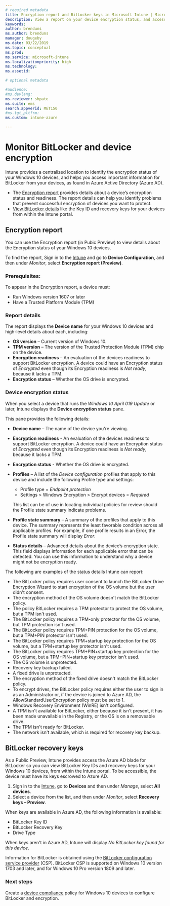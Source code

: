 ```yaml
---
# required metadata
title: Encryption report and BitLocker keys in Microsoft Intune | Microsoft Intune
description: View a report on your device encryption status, and access BitLocker recovery keys from within the Microsoft Intune portal.
keywords:
author: brenduns
ms.author: brenduns
manager: dougeby
ms.date: 03/22/2019
ms.topic: conceptual
ms.prod:
ms.service: microsoft-intune
ms.localizationpriority: high
ms.technology:
ms.assetid:  

# optional metadata

#audience:
#ms.devlang:
ms.reviewer: shpate
ms.suite: ems
search.appverid: MET150
#ms.tgt_pltfrm:
ms.custom: intune-azure

---
```


# Monitor BitLocker and device encryption  
Intune provides a centralized location to identify the encryption status of your Windows 10 devices, and helps you access important information for BitLocker from your devices, as found in Azure Active Directory (Azure AD).  

- The [Encryption report](#encryption-report) provides details about a device’s encryption status and readiness. The report details can help you identify problems that prevent successful encryption of devices you want to protect.  
- [View BitLocker details](#bitlocker-recovery-keys) like the Key ID and recovery keys for your devices from within the Intune portal.  

## Encryption report
You can use the Encryption report (in Pubic Preview) to view details about the Encryption status of your Windows 10 devices.  

To find the report, Sign in to the [Intune](https://aka.ms/intuneportal) and go to **Device Configuration**, and then under *Monitor*, select **Encryption report (Preview)**.  

### Prerequisites:
To appear in the Encryption report, a device must:  
- Run Windows version 1607 or later  
- Have a Trusted Platform Module (TPM)  

### Report details
The report displays the **Device name** for your Windows 10 devices and high-level details about each, including:  
- **OS version** – Current version of Windows 10.  
- **TPM version** – The version of the Trusted Protection Module (TPM) chip on the device.  
- **Encryption readiness** – An evaluation of the devices readiness to support BitLocker encryption. A device could have an Encryption status of *Encrypted* even though its Encryption readiness is *Not ready*, because it lacks a TPM.  
- **Encryption status** – Whether the OS drive is encrypted.  


### Device encryption status
When you select a device that runs the *Windows 10 April 019 Update* or later, Intune displays the **Device encryption status** pane.  

This pane provides the following details:  
- **Device name** – The name of the device you're viewing.  
- **Encryption readiness** - An evaluation of the devices readiness to support BitLocker encryption. A device could have an Encryption status of *Encrypted* even though its Encryption readiness is *Not ready*, because it lacks a TPM.  
- **Encryption status** - Whether the OS drive is encrypted.  
- **Profiles** – A list of the *Device configuration* profiles that apply to this device and include the following Profile type and settings:  
    - Profile type = *Endpoint protection*  
    - Settings > Windows Encryption > Encrypt devices = *Required*  

  This list can be of use in locating individual policies for review should the Profile state summary indicate problems.  

- **Profile state summary** – A summary of the profiles that apply to this device. The summary represents the least favorable condition across all applicable profiles. For example, if one profile results in an Error, the Profile state summary will display *Error*.  
- **Status details** – Advanced details about the device’s encryption state. This field displays information for each applicable error that can be detected. You can use this information to understand why a device might not be encryption ready.  

The following are examples of the status details Intune can report:  

- The BitLocker policy requires user consent to launch the BitLocker Drive Encryption Wizard to start encryption of the OS volume but the user didn't consent.  
- The encryption method of the OS volume doesn't match the BitLocker policy.  
- The policy BitLocker requires a TPM protector to protect the OS volume, but a TPM isn't used.  
- The BitLocker policy requires a TPM-only protector for the OS volume, but TPM protection isn't used.  
- The BitLocker policy requires TPM+PIN protection for the OS volume, but a TPM+PIN protector isn't used.  
- The BitLocker policy requires TPM+startup key protection for the OS volume, but a TPM+startup key protector isn't used.  
- The BitLocker policy requires TPM+PIN+startup key protection for the OS volume, but a TPM+PIN+startup key protector isn't used.  
- The OS volume is unprotected.  
- Recovery key backup failed.  
- A fixed drive is unprotected.  
- The encryption method of the fixed drive doesn't match the BitLocker policy.  
- To encrypt drives, the BitLocker policy requires either the user to sign in as an Administrator or, if the device is joined to Azure AD, the AllowStandardUserEncryption policy must be set to 1.  
- Windows Recovery Environment (WinRE) isn't configured.  
- A TPM isn't available for BitLocker, either because it isn't present, it has been made unavailable in the Registry, or the OS is on a removeable  drive.  
- The TPM isn't ready for BitLocker.  
- The network isn't available, which is required for recovery key backup.  


## BitLocker recovery keys
As a Public Preview, Intune provides access the Azure AD blade for BitLocker so you can view BitLocker Key IDs and recovery keys for your Windows 10 devices, from within the Intune portal.  To be accessible, the device must have its keys escrowed to Azure AD. 
1. Sign in to the [Intune](https://aka.ms/intuneportal), go to **Devices** and then under *Manage*, select **All devices**.
2. Select a device from the list, and then under *Monitor*, select **Recovery keys – Preview**.  
  
When keys are available in Azure AD, the following information is available:
- BitLocker Key ID
- BitLocker Recovery Key
- Drive Type  

When keys aren't in Azure AD, Intune will display *No BitLocker key found for this device*.  

Information for BitLocker is obtained using the [BitLocker configuration service provider](https://docs.microsoft.com/windows/client-management/mdm/bitlocker-csp) (CSP). BitLocker CSP is supported on Windows 10 version 1703 and later, and for Windows 10 Pro version 1809 and later. 

### Next steps
Create a [device compliance](compliance-policy-create-windows#windows-10-and-later-policy-settings) policy for Windows 10 devices to configure BitLocker and encryption.